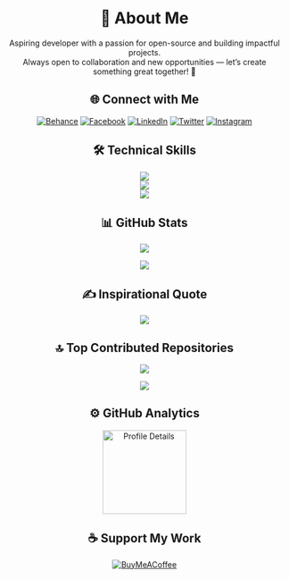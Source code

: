 <div align="center">

# 💫 About Me
Aspiring developer with a passion for open-source and building impactful projects.  
Always open to collaboration and new opportunities — let’s create something great together! 🚀

## 🌐 Connect with Me
[![Behance](https://img.shields.io/badge/Behance-1769ff?logo=behance&logoColor=white)](https://behance.net/AdilMunawar)
[![Facebook](https://img.shields.io/badge/Facebook-%231877F2.svg?logo=Facebook&logoColor=white)](https://facebook.com/AdilMunawar)
[![LinkedIn](https://img.shields.io/badge/LinkedIn-0A66C2?logo=linkedin&logoColor=white)](https://linkedin.com/in/adilmunawar)
[![Twitter](https://img.shields.io/badge/Twitter-1DA1F2?logo=twitter&logoColor=white)](https://twitter.com/adilfromavj)
[![Instagram](https://img.shields.io/badge/Instagram-E4405F?logo=instagram&logoColor=white)](https://instagram.com/adilfromavj)

## 🛠️ Technical Skills
<a href="https://adilmunawar.vercel.app">
  <img src="https://skillicons.dev/icons?i=react,nodejs,typescript,stackoverflow,netlify,obsidian,firebase,supabase" />
</a>
<br/>
<a href="https://adilmunawar.vercel.app">
  <img src="https://skillicons.dev/icons?i=html,css,replit,figma,git,github,vercel,vscode" />
</a>
<br/>
<a href="https://adilmunawar.vercel.app">

  <img src="https://skillicons.dev/icons?i=azure,googlecloud,docker,aws,sass,devto,htmx,fastapi" />
</a>

## 📊 GitHub Stats
<img src="https://github-readme-streak-stats.herokuapp.com/?user=AdilMunawar&theme=nightowl&hide_border=false" /></br>

<img src="https://github-readme-stats.vercel.app/api/top-langs/?username=AdilMunawar&theme=nightowl&hide_border=false&include_all_commits=true&count_private=true&layout=compact" />

## ✍️ Inspirational Quote
<img src="https://quotes-github-readme.vercel.app/api?type=horizontal&theme=tokyonight" />

## 🔝 Top Contributed Repositories
<img src="https://github-contributor-stats.vercel.app/api?username=AdilMunawar&limit=5&theme=nightowl&combine_all_yearly_contributions=true" />

[![](https://visitcount.itsvg.in/api?id=AdilMunawar&icon=7&color=1)](https://visitcount.itsvg.in)

## ⚙️ GitHub Analytics
<a href="https://github.com/Adilmunawar">
  <picture>
    <source media="(prefers-color-scheme: dark)" srcset="http://github-profile-summary-cards.vercel.app/api/cards/profile-details?username=Adilmunawar&theme=gotham">
    <source media="(prefers-color-scheme: light)" srcset="http://github-profile-summary-cards.vercel.app/api/cards/profile-details?username=Adilmunawar&theme=nord_bright">
    <img height="150em" src="http://github-profile-summary-cards.vercel.app/api/cards/profile-details?username=Adilmunawar&theme=nord_bright" alt="Profile Details">
</a>

## ☕ Support My Work
[![BuyMeACoffee](https://img.shields.io/badge/Buy%20Me%20a%20Coffee-ffdd00?style=for-the-badge&logo=buy-me-a-coffee&logoColor=black)](https://buymeacoffee.com/adilfromavj)
</div>
